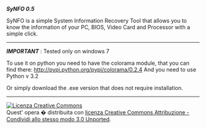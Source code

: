 ***SyNFO 0.5***

SyNFO is a simple System Information Recovery Tool that allows you to know the 
information of your PC, BIOS, Video Card and Processor with a simple click.

-------------------------------------------------------------------------------------------

***IMPORTANT*** : Tested only on windows 7

To use it on python you need to have the colorama module,
that you can find there: http://pypi.python.org/pypi/colorama/0.2.4
And you need to use Python v 3.2

Or simply download the .exe version that does not require installation.

--------------------------------------------------------------------------------------------
<a rel="license" href="http://creativecommons.org/licenses/by-sa/3.0/deed.it"><img alt="Licenza Creative Commons" style="border-width:0" src="http://i.creativecommons.org/l/by-sa/3.0/88x31.png" /></a><br />Quest' opera � distribuita con <a rel="license" href="http://creativecommons.org/licenses/by-sa/3.0/deed.it">licenza Creative Commons Attribuzione - Condividi allo stesso modo 3.0 Unported</a>.